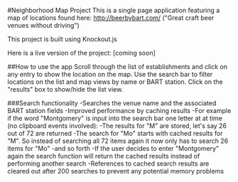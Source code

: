 #Neighborhood Map Project
This is a single page application featuring a map of locations found
here: http://beerbybart.com/ ("Great craft beer venues without driving")

This project is built using Knockout.js

Here is a live version of the project: [coming soon]

##How to use the app
Scroll through the list of establishments and click on any entry to show the location on the map. Use the search bar to filter locations on the list and map views by name or BART station. Click on the "results" box to show/hide the list view.

###Search functionality
-Searches the venue name and the associated BART station fields
-Improved performance by caching results
	-For example if the word "Montgomery" is input into the search bar one
	 	letter at at time (no clipboard events involved):
		-The results for "M" are stored, let's say 26 out of 72 are 
		returned
		-The search for "Mo" starts with cached results for "M". So 
		instead of searching all 72 items again it now only has to search
		26 items for "Mo"
		-and so forth
	-If the user decides to enter "Montgomery" again the search function 
		will return the cached results instead of performing another search
	-References to cached search results are cleared out after 200
		searches to prevent any potential memory problems